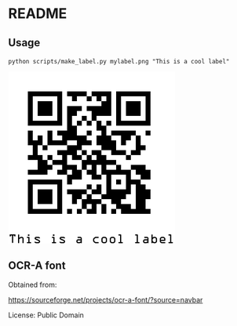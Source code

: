 # README

## Usage

```
python scripts/make_label.py mylabel.png "This is a cool label"
```

![cool label](images/mylabel.png)


## OCR-A font

Obtained from:

https://sourceforge.net/projects/ocr-a-font/?source=navbar

License: Public Domain
